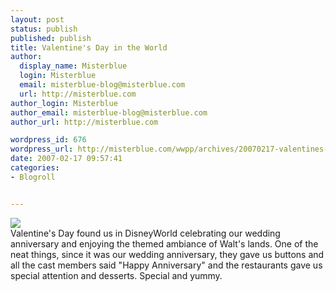 ```yaml
---
layout: post
status: publish
published: publish
title: Valentine's Day in the World
author:
  display_name: Misterblue
  login: Misterblue
  email: misterblue-blog@misterblue.com
  url: http://misterblue.com
author_login: Misterblue
author_email: misterblue-blog@misterblue.com
author_url: http://misterblue.com

wordpress_id: 676
wordpress_url: http://misterblue.com/wwpp/archives/20070217-valentines-day-in-the-world
date: 2007-02-17 09:57:41
categories:
- Blogroll


---
```

<div class="picLeft"><a href="/images/oldimages/3935"><img src="/images/oldimages/thumb/3935" class="oldImageThumb"/></a></div>Valentine's Day found us in DisneyWorld celebrating our wedding anniversary and enjoying the themed ambiance of Walt's lands. One of the neat things, since it was our wedding anniversary, they gave us buttons and all the cast members said "Happy Anniversary" and the restaurants gave us special attention and desserts. Special and yummy.
